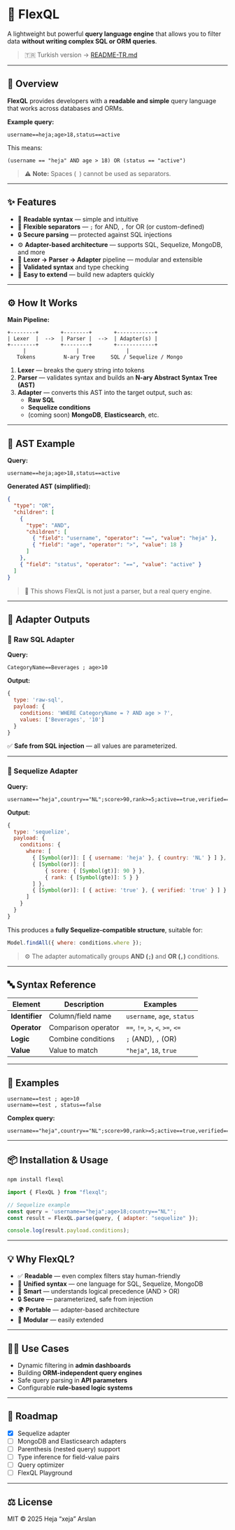 # 🧩 FlexQL

A lightweight but powerful **query language engine** that allows you to filter data **without writing complex SQL or ORM queries**.

> 🇹🇷 Turkish version → [README-TR.md](./README-TR.md)

---

## 🚀 Overview

**FlexQL** provides developers with a **readable and simple** query language that works across databases and ORMs.

**Example query:**

```
username==heja;age>18,status==active
```

This means:

```
(username == "heja" AND age > 18) OR (status == "active")
```

> ⚠️ **Note:** Spaces (` `) cannot be used as separators.

---

## ✨ Features

- 🧠 **Readable syntax** — simple and intuitive
- 🔀 **Flexible separators** — `;` for AND, `,` for OR (or custom-defined)
- 🔒 **Secure parsing** — protected against SQL injections
- ⚙️ **Adapter-based architecture** — supports SQL, Sequelize, MongoDB, and more
- 🧱 **Lexer → Parser → Adapter** pipeline — modular and extensible
- 🧪 **Validated syntax** and type checking
- 🧰 **Easy to extend** — build new adapters quickly

---

## ⚙️ How It Works

**Main Pipeline:**

```
+--------+       +--------+       +------------+
| Lexer  |  -->  | Parser |  -->  | Adapter(s) |
+--------+       +--------+       +------------+
     |                |               |
   Tokens         N-ary Tree     SQL / Sequelize / Mongo
```

1. **Lexer** — breaks the query string into tokens
2. **Parser** — validates syntax and builds an **N-ary Abstract Syntax Tree (AST)**
3. **Adapter** — converts this AST into the target output, such as:
   - **Raw SQL**
   - **Sequelize conditions**
   - (coming soon) **MongoDB**, **Elasticsearch**, etc.

---

## 🌳 AST Example

**Query:**

```
username==heja;age>18,status==active
```

**Generated AST (simplified):**

```json
{
  "type": "OR",
  "children": [
    {
      "type": "AND",
      "children": [
        { "field": "username", "operator": "==", "value": "heja" },
        { "field": "age", "operator": ">", "value": 18 }
      ]
    },
    { "field": "status", "operator": "==", "value": "active" }
  ]
}
```

> 🧩 This shows FlexQL is not just a parser, but a real query engine.

---

## 🧱 Adapter Outputs

### 🔹 Raw SQL Adapter

**Query:**

```
CategoryName==Beverages ; age>10
```

**Output:**

```js
{
  type: 'raw-sql',
  payload: {
    conditions: 'WHERE CategoryName = ? AND age > ?',
    values: ['Beverages', '10']
  }
}
```

✅ **Safe from SQL injection** — all values are parameterized.

---

### 🔹 Sequelize Adapter

**Query:**

```
username=="heja",country=="NL";score>90,rank>=5;active==true,verified==true
```

**Output:**

```js
{
  type: 'sequelize',
  payload: {
    conditions: {
      where: [
        { [Symbol(or)]: [ { username: 'heja' }, { country: 'NL' } ] },
        { [Symbol(or)]: [
            { score: { [Symbol(gt)]: 90 } },
            { rank: { [Symbol(gte)]: 5 } }
        ] },
        { [Symbol(or)]: [ { active: 'true' }, { verified: 'true' } ] }
      ]
    }
  }
}
```

This produces a **fully Sequelize-compatible structure**, suitable for:

```js
Model.findAll({ where: conditions.where });
```

> ⚙️ The adapter automatically groups **AND (`;`)** and **OR (`,`)** conditions.

---

## 🔤 Syntax Reference

| Element        | Description         | Examples                         |
| -------------- | ------------------- | -------------------------------- |
| **Identifier** | Column/field name   | `username`, `age`, `status`      |
| **Operator**   | Comparison operator | `==`, `!=`, `>`, `<`, `>=`, `<=` |
| **Logic**      | Combine conditions  | `;` (AND), `,` (OR)              |
| **Value**      | Value to match      | `"heja"`, `18`, `true`           |

---

## 🧩 Examples

```
username==test ; age>10
username==test , status==false
```

**Complex query:**

```
username=="heja",country=="NL";score>90,rank>=5;active==true,verified==true
```

---

## 📦 Installation & Usage

```bash
npm install flexql
```

```js
import { FlexQL } from "flexql";

// Sequelize example
const query = 'username=="heja";age>18;country=="NL"';
const result = FlexQL.parse(query, { adapter: "sequelize" });

console.log(result.payload.conditions);
```

---

## 💡 Why FlexQL?

- ✅ **Readable** — even complex filters stay human-friendly
- 🧱 **Unified syntax** — one language for SQL, Sequelize, MongoDB
- 🧠 **Smart** — understands logical precedence (AND > OR)
- 🔒 **Secure** — parameterized, safe from injection
- 🌍 **Portable** — adapter-based architecture
- 🧩 **Modular** — easily extended

---

## 🧑‍💻 Use Cases

- Dynamic filtering in **admin dashboards**
- Building **ORM-independent query engines**
- Safe query parsing in **API parameters**
- Configurable **rule-based logic systems**

---

## 🧭 Roadmap

- [x] Sequelize adapter
- [ ] MongoDB and Elasticsearch adapters
- [ ] Parenthesis (nested query) support
- [ ] Type inference for field-value pairs
- [ ] Query optimizer
- [ ] FlexQL Playground

---

## ⚖️ License

MIT © 2025 Heja “xeja” Arslan
